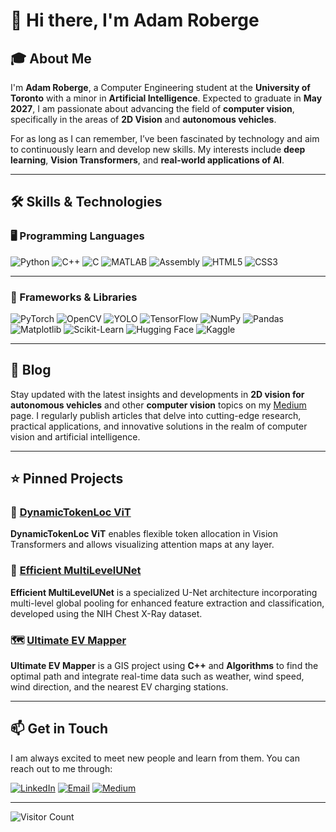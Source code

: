 <!-- ![Banner](https://your-banner-image-url.com/banner.png) -->

# 👋 Hi there, I'm Adam Roberge

<!-- ![Profile](https://your-profile-picture-url.com/profile.jpg) -->

## 🎓 About Me

I'm **Adam Roberge**, a Computer Engineering student at the **University of Toronto** with a minor in **Artificial Intelligence**. Expected to graduate in **May 2027**, I am passionate about advancing the field of **computer vision**, specifically in the areas of **2D Vision** and **autonomous vehicles**.

For as long as I can remember, I’ve been fascinated by technology and aim to continuously learn and develop new skills. My interests include **deep learning**, **Vision Transformers**, and **real-world applications of AI**.

---

## 🛠️ Skills & Technologies

### 🖥️ Programming Languages
![Python](https://img.shields.io/badge/Python-3670A0?style=for-the-badge&logo=python&logoColor=ffdd54)
![C++](https://img.shields.io/badge/C%2B%2B-00599C?style=for-the-badge&logo=c%2B%2B&logoColor=white)
![C](https://img.shields.io/badge/C-A8B9CC?style=for-the-badge&logo=c&logoColor=white)
![MATLAB](https://img.shields.io/badge/MATLAB-0076A8?style=for-the-badge&logo=mathworks&logoColor=white)
![Assembly](https://img.shields.io/badge/Assembly-6E4C13?style=for-the-badge&logo=assembly&logoColor=white)
![HTML5](https://img.shields.io/badge/HTML5-E34F26?style=for-the-badge&logo=html5&logoColor=white)
![CSS3](https://img.shields.io/badge/CSS3-1572B6?style=for-the-badge&logo=css3&logoColor=white)
<!-- ![JavaScript](https://img.shields.io/badge/JavaScript-F7DF1E?style=for-the-badge&logo=javascript&logoColor=black) -->

---

### 🧰 Frameworks & Libraries
![PyTorch](https://img.shields.io/badge/PyTorch-EE4C2C?style=for-the-badge&logo=PyTorch&logoColor=white)
![OpenCV](https://img.shields.io/badge/OpenCV-5C3EE8?style=for-the-badge&logo=opencv&logoColor=white)
![YOLO](https://img.shields.io/badge/YOLO-00FFFF?style=for-the-badge&logo=yolo&logoColor=black)
![TensorFlow](https://img.shields.io/badge/TensorFlow-FF6F00?style=for-the-badge&logo=TensorFlow&logoColor=white)
![NumPy](https://img.shields.io/badge/Numpy-013243?style=for-the-badge&logo=numpy&logoColor=white)
![Pandas](https://img.shields.io/badge/Pandas-150458?style=for-the-badge&logo=pandas&logoColor=white)
![Matplotlib](https://img.shields.io/badge/Matplotlib-315BA1?style=for-the-badge&logo=matplotlib&logoColor=white)
![Scikit-Learn](https://img.shields.io/badge/scikit--learn-F7931E?style=for-the-badge&logo=scikit-learn&logoColor=white)
![Hugging Face](https://img.shields.io/badge/Hugging%20Face-F8BD00?style=for-the-badge&logo=huggingface&logoColor=white)
![Kaggle](https://img.shields.io/badge/Kaggle-20BEFF?style=for-the-badge&logo=kaggle&logoColor=white)

<!-- ## 📊 GitHub Stats

![Adam's GitHub Stats](https://github-readme-stats.vercel.app/api?username=adamroberge&show_icons=true&theme=radical) -->

---

## 📝 Blog

Stay updated with the latest insights and developments in **2D vision for autonomous vehicles** and other **computer vision** topics on my [Medium](https://medium.com/@your-medium-username) page. I regularly publish articles that delve into cutting-edge research, practical applications, and innovative solutions in the realm of computer vision and artificial intelligence.

---


## ⭐ Pinned Projects

### 🚀 [DynamicTokenLoc ViT](https://github.com/adamroberge/DynamicTokenLocViT)
**DynamicTokenLoc ViT** enables flexible token allocation in Vision Transformers and allows visualizing attention maps at any layer.

### 🩻 [Efficient MultiLevelUNet](https://github.com/chriskrunchy/APS360-Project)
**Efficient MultiLevelUNet** is a specialized U-Net architecture incorporating multi-level global pooling for enhanced feature extraction and classification, developed using the NIH Chest X-Ray dataset. 

### 🗺️ [Ultimate EV Mapper](https://github.com/adamroberge/UltimateEVMapper)
**Ultimate EV Mapper** is a GIS project using **C++** and **Algorithms** to find the optimal path and integrate real-time data such as weather, wind speed, wind direction, and the nearest EV charging stations.

---

## 📫 Get in Touch

I am always excited to meet new people and learn from them. You can reach out to me through:

[![LinkedIn](https://img.shields.io/badge/LinkedIn-0077B5?style=for-the-badge&logo=linkedin&logoColor=white)](https://www.linkedin.com/in/adam-roberge/)
[![Email](https://img.shields.io/badge/Email-D14836?style=for-the-badge&logo=email&logoColor=white)](mailto:adam.roberge@mail.utoronto.ca)
[![Medium](https://img.shields.io/badge/Medium-000000?style=for-the-badge&logo=medium&logoColor=white)](https://medium.com/@adam.roberge)

---

![Visitor Count](https://visitor-badge.laobi.icu/badge?page_id=adamroberge.adamroberge)
